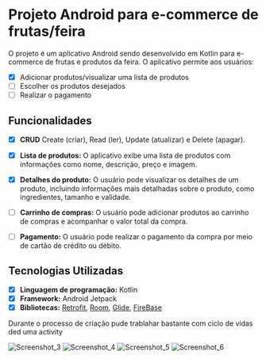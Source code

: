 # Projeto Android para e-commerce de frutas/feira

O projeto é um aplicativo Android sendo desenvolvido em Kotlin para e-commerce de frutas e produtos da feira. O aplicativo permite aos usuários:

- [x] Adicionar produtos/visualizar uma lista de produtos
- [ ] Escolher os produtos desejados
- [ ] Realizar o pagamento

## Funcionalidades
- [x] **CRUD** Create (criar), Read (ler), Update (atualizar) e Delete (apagar).

- [x] **Lista de produtos:** O aplicativo exibe uma lista de produtos com informações como nome, descrição, preço e imagem.
- [x] **Detalhes do produto:** O usuário pode visualizar os detalhes de um produto, incluindo informações mais detalhadas sobre o produto, como ingredientes, tamanho e validade.
- [ ] **Carrinho de compras:** O usuário pode adicionar produtos ao carrinho de compras e acompanhar o valor total da compra.
- [ ] **Pagamento:** O usuário pode realizar o pagamento da compra por meio de cartão de crédito ou débito.

## Tecnologias Utilizadas

- [x] **Linguagem de programação:** Kotlin
- [x] **Framework:** Android Jetpack
- [x] **Bibliotecas:** [Retrofit](link_imagem_retrofit), [Room](link_imagem_room), [Glide](link_imagem_glide),  [FireBase](link_imagem_glide)

Durante o processo de criação pude trablahar bastante com ciclo de vidas ded uma activity

![Screenshot_3](https://github.com/arthurjunior/Orgs/assets/72569705/4f4f7dda-8aec-49c4-91ea-37f6fe51ebc7)
![Screenshot_4](https://github.com/arthurjunior/Orgs/assets/72569705/1bf157fc-479c-43fd-9e60-59d9df98e411)
![Screenshot_5](https://github.com/arthurjunior/Orgs/assets/72569705/d8f04024-ec89-44e8-8b7d-c182f4b3c4bc)
![Screenshot_6](https://github.com/arthurjunior/Orgs/assets/72569705/dfb38b3d-a327-42aa-8f2f-9cfa3ef466b3)





  
